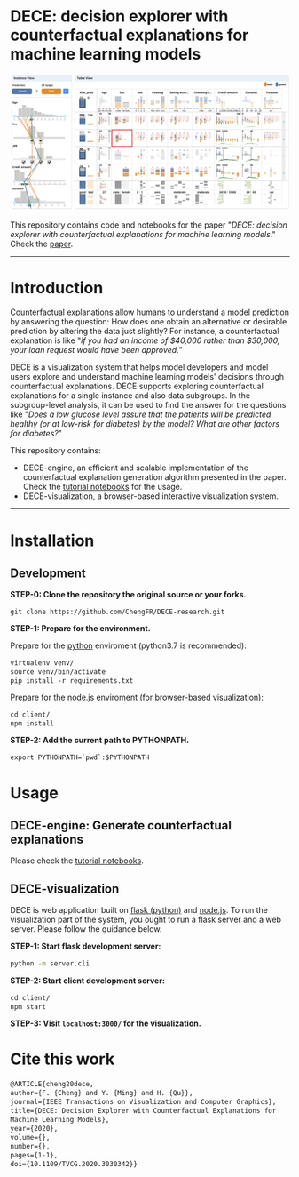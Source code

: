 # DECE: decision explorer with counterfactual explanations for machine learning models

![teaser](./doc/teaser.png)

This repository contains code and notebooks for the paper "*DECE: decision explorer with counterfactual explanations for machine learning models*." Check the [paper](https://ieeexplore.ieee.org/document/9229232). 

---
# Introduction

Counterfactual explanations allow humans to understand a model prediction by answering the question: How does one obtain an alternative or desirable prediction by altering the data just slightly? For instance, a counterfactual explanation is like "*if you had an income of $40,000 rather than $30,000, your loan request would have been approved.*"

DECE is a visualization system that helps model developers and model users explore and understand machine learning models' decisions through counterfactual explanations. DECE supports exploring counterfactual explanations for a single instance and also data subgroups. In the subgroup-level analysis, it can be used to find the answer for the questions like "*Does a low glucose level assure that the patients will be predicted healthy (or at low-risk for diabetes) by the model? What are other factors for diabetes?*" 

This repository contains:
* DECE-engine, an efficient and scalable implementation of the counterfactual explanation generation algorithm presented in the paper. Check the [tutorial notebooks](./tutorials) for the usage.
* DECE-visualization, a browser-based interactive visualization system. 

---

# Installation

## Development
**STEP-0: Clone the repository the original source or your forks.**

    git clone https://github.com/ChengFR/DECE-research.git

**STEP-1: Prepare for the environment.**

Prepare for the [python](https://www.python.org/) enviroment (python3.7 is recommended):

    virtualenv venv/
    source venv/bin/activate
    pip install -r requirements.txt

Prepare for the [node.js](https://nodejs.org/) enviroment (for browser-based visualization):

    cd client/
    npm install

**STEP-2: Add the current path to PYTHONPATH.**

    export PYTHONPATH=`pwd`:$PYTHONPATH

# Usage

## DECE-engine: Generate counterfactual explanations 

Please check the [tutorial notebooks](./tutorials).

## DECE-visualization

DECE is web application built on [flask (python)](https://flask.palletsprojects.com/en/1.1.x/) and [node.js](https://nodejs.org/). To run the visualization part of the system, you ought to run a flask server and a web server. Please follow the guidance below.

**STEP-1: Start flask development server:**
```bash
python -m server.cli
```

**STEP-2: Start client development server:**
```
cd client/
npm start
```

**STEP-3: Visit `localhost:3000/` for the visualization.**

# Cite this work
    @ARTICLE{cheng20dece,
    author={F. {Cheng} and Y. {Ming} and H. {Qu}},
    journal={IEEE Transactions on Visualization and Computer Graphics}, 
    title={DECE: Decision Explorer with Counterfactual Explanations for Machine Learning Models}, 
    year={2020},
    volume={},
    number={},
    pages={1-1},
    doi={10.1109/TVCG.2020.3030342}}
